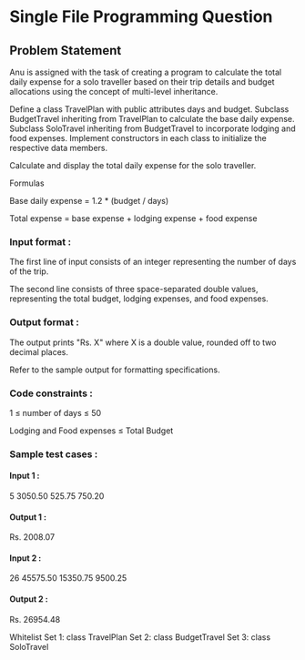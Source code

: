 # Single File Programming Question

## Problem Statement

Anu is assigned with the task of creating a program to calculate the total daily expense for a solo traveller based on their trip details and budget allocations using the concept of multi-level inheritance.

Define a class TravelPlan with public attributes days and budget.
Subclass BudgetTravel inheriting from TravelPlan to calculate the base daily expense.
Subclass SoloTravel inheriting from BudgetTravel to incorporate lodging and food expenses.
Implement constructors in each class to initialize the respective data members.

Calculate and display the total daily expense for the solo traveller.

Formulas

Base daily expense = 1.2 * (budget / days)

Total expense = base expense + lodging expense + food expense

### Input format :

The first line of input consists of an integer representing the number of days of the trip.

The second line consists of three space-separated double values, representing the total budget, lodging expenses, and food expenses.

### Output format :

The output prints "Rs. X" where X is a double value, rounded off to two decimal places.

Refer to the sample output for formatting specifications.

### Code constraints :

1 ≤ number of days ≤ 50

Lodging and Food expenses ≤ Total Budget

### Sample test cases :

#### Input 1 :

5
3050.50 525.75 750.20

#### Output 1 :

Rs. 2008.07

#### Input 2 :

26
45575.50 15350.75 9500.25

#### Output 2 :

Rs. 26954.48

Whitelist
Set 1:
class TravelPlan
Set 2:
class BudgetTravel
Set 3:
class SoloTravel
